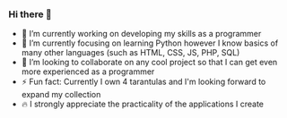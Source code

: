 ### Hi there 👋

- 🔭 I’m currently working on developing my skills as a programmer
- 🌱 I’m currently focusing on learning Python however I know basics of many other languages (such as HTML, CSS, JS, PHP, SQL) 
- 👯 I’m looking to collaborate on any cool project so that I can get even more experienced as a programmer
- ⚡ Fun fact: Currently I own 4 tarantulas and I'm looking forward to expand my collection
- 🔥 I strongly appreciate the practicality of the applications I create
